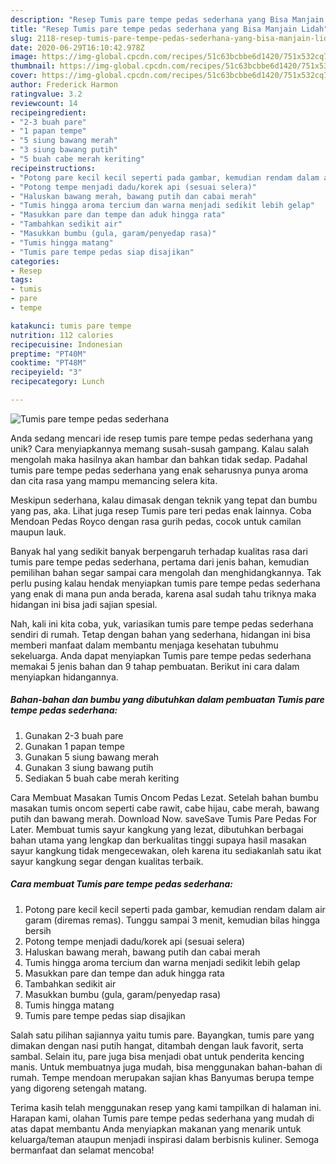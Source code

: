 ```yaml
---
description: "Resep Tumis pare tempe pedas sederhana yang Bisa Manjain Lidah"
title: "Resep Tumis pare tempe pedas sederhana yang Bisa Manjain Lidah"
slug: 2118-resep-tumis-pare-tempe-pedas-sederhana-yang-bisa-manjain-lidah
date: 2020-06-29T16:10:42.978Z
image: https://img-global.cpcdn.com/recipes/51c63bcbbe6d1420/751x532cq70/tumis-pare-tempe-pedas-sederhana-foto-resep-utama.jpg
thumbnail: https://img-global.cpcdn.com/recipes/51c63bcbbe6d1420/751x532cq70/tumis-pare-tempe-pedas-sederhana-foto-resep-utama.jpg
cover: https://img-global.cpcdn.com/recipes/51c63bcbbe6d1420/751x532cq70/tumis-pare-tempe-pedas-sederhana-foto-resep-utama.jpg
author: Frederick Harmon
ratingvalue: 3.2
reviewcount: 14
recipeingredient:
- "2-3 buah pare"
- "1 papan tempe"
- "5 siung bawang merah"
- "3 siung bawang putih"
- "5 buah cabe merah keriting"
recipeinstructions:
- "Potong pare kecil kecil seperti pada gambar, kemudian rendam dalam air garam (diremas remas). Tunggu sampai 3 menit, kemudian bilas hingga bersih"
- "Potong tempe menjadi dadu/korek api (sesuai selera)"
- "Haluskan bawang merah, bawang putih dan cabai merah"
- "Tumis hingga aroma tercium dan warna menjadi sedikit lebih gelap"
- "Masukkan pare dan tempe dan aduk hingga rata"
- "Tambahkan sedikit air"
- "Masukkan bumbu (gula, garam/penyedap rasa)"
- "Tumis hingga matang"
- "Tumis pare tempe pedas siap disajikan"
categories:
- Resep
tags:
- tumis
- pare
- tempe

katakunci: tumis pare tempe 
nutrition: 112 calories
recipecuisine: Indonesian
preptime: "PT40M"
cooktime: "PT48M"
recipeyield: "3"
recipecategory: Lunch

---
```



![Tumis pare tempe pedas sederhana](https://img-global.cpcdn.com/recipes/51c63bcbbe6d1420/751x532cq70/tumis-pare-tempe-pedas-sederhana-foto-resep-utama.jpg)

Anda sedang mencari ide resep tumis pare tempe pedas sederhana yang unik? Cara menyiapkannya memang susah-susah gampang. Kalau salah mengolah maka hasilnya akan hambar dan bahkan tidak sedap. Padahal tumis pare tempe pedas sederhana yang enak seharusnya punya aroma dan cita rasa yang mampu memancing selera kita.

Meskipun sederhana, kalau dimasak dengan teknik yang tepat dan bumbu yang pas, aka. Lihat juga resep Tumis pare teri pedas enak lainnya. Coba Mendoan Pedas Royco dengan rasa gurih pedas, cocok untuk camilan maupun lauk.

Banyak hal yang sedikit banyak berpengaruh terhadap kualitas rasa dari tumis pare tempe pedas sederhana, pertama dari jenis bahan, kemudian pemilihan bahan segar sampai cara mengolah dan menghidangkannya. Tak perlu pusing kalau hendak menyiapkan tumis pare tempe pedas sederhana yang enak di mana pun anda berada, karena asal sudah tahu triknya maka hidangan ini bisa jadi sajian spesial.


Nah, kali ini kita coba, yuk, variasikan tumis pare tempe pedas sederhana sendiri di rumah. Tetap dengan bahan yang sederhana, hidangan ini bisa memberi manfaat dalam membantu menjaga kesehatan tubuhmu sekeluarga. Anda dapat menyiapkan Tumis pare tempe pedas sederhana memakai 5 jenis bahan dan 9 tahap pembuatan. Berikut ini cara dalam menyiapkan hidangannya.

<!--inarticleads1-->

##### Bahan-bahan dan bumbu yang dibutuhkan dalam pembuatan Tumis pare tempe pedas sederhana:

1. Gunakan 2-3 buah pare
1. Gunakan 1 papan tempe
1. Gunakan 5 siung bawang merah
1. Gunakan 3 siung bawang putih
1. Sediakan 5 buah cabe merah keriting


Cara Membuat Masakan Tumis Oncom Pedas Lezat. Setelah bahan bumbu masakan tumis oncom seperti cabe rawit, cabe hijau, cabe merah, bawang putih dan bawang merah. Download Now. saveSave Tumis Pare Pedas For Later. Membuat tumis sayur kangkung yang lezat, dibutuhkan berbagai bahan utama yang lengkap dan berkualitas tinggi supaya hasil masakan sayur kangkung tidak mengecewakan, oleh karena itu sediakanlah satu ikat sayur kangkung segar dengan kualitas terbaik. 

<!--inarticleads2-->

##### Cara membuat Tumis pare tempe pedas sederhana:

1. Potong pare kecil kecil seperti pada gambar, kemudian rendam dalam air garam (diremas remas). Tunggu sampai 3 menit, kemudian bilas hingga bersih
1. Potong tempe menjadi dadu/korek api (sesuai selera)
1. Haluskan bawang merah, bawang putih dan cabai merah
1. Tumis hingga aroma tercium dan warna menjadi sedikit lebih gelap
1. Masukkan pare dan tempe dan aduk hingga rata
1. Tambahkan sedikit air
1. Masukkan bumbu (gula, garam/penyedap rasa)
1. Tumis hingga matang
1. Tumis pare tempe pedas siap disajikan


Salah satu pilihan sajiannya yaitu tumis pare. Bayangkan, tumis pare yang dimakan dengan nasi putih hangat, ditambah dengan lauk favorit, serta sambal. Selain itu, pare juga bisa menjadi obat untuk penderita kencing manis. Untuk membuatnya juga mudah, bisa menggunakan bahan-bahan di rumah. Tempe mendoan merupakan sajian khas Banyumas berupa tempe yang digoreng setengah matang. 

Terima kasih telah menggunakan resep yang kami tampilkan di halaman ini. Harapan kami, olahan Tumis pare tempe pedas sederhana yang mudah di atas dapat membantu Anda menyiapkan makanan yang menarik untuk keluarga/teman ataupun menjadi inspirasi dalam berbisnis kuliner. Semoga bermanfaat dan selamat mencoba!
